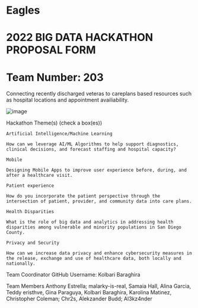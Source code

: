 # Eagles
# 2022 BIG DATA HACKATHON PROPOSAL FORM
# Team Number: 203

Connecting recently discharged veteras to careplans based resources such as hospital locations and appointment availiability.

![image](https://user-images.githubusercontent.com/80232002/194730811-7b4008cd-7f1c-4fcd-ac17-8380ef977441.png)



Hackathon Theme(s) (check a box(es))

    Artificial Intelligence/Machine Learning

    How can we leverage AI/ML Algorithms to help support diagnostics, clinical decisions, and forecast staffing and hospital capacity?

    Mobile

    Designing Mobile Apps to improve user experience before, during, and after a healthcare visit.

    Patient experience

    How do you incorporate the patient perspective through the intersection of patient, provider, and community data into care plans.

    Health Disparities

    What is the role of big data and analytics in addressing health disparities among vulnerable and minority populations in San Diego County.

    Privacy and Security

    How can we increase data privacy and enhance cybersecurity measures in the release, exchange and use of healthcare data, both locally and nationally.

Team Coordinator GitHub Username: Kolbari Baraghira

Team Members Anthony Estrella; malarky-is-real, Samaia Hall, Alina Garcia, Teddy eristhve, Gina Paraguya, Kolbari Baraghira, Karolina Matinez, Christopher Coleman; Chr2s, Alekzander Budd; Al3kz4nder
